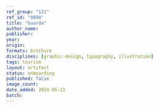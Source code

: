 ```yaml
---
ref_group: "121"
ref_id: "0090"
title: "Guarda"
author_name:
publisher:
year:
origin:
formats: brochure
disciplines: [graphic-design, typography, illustration]
tags: tourism
layout: artifact
status: onboarding
published: false
image_count:
date_added: 2024-05-13
batch:
---
```

